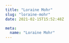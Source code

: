```yaml
---
title: "Loraine Mohr"
slug: "loraine-mohr"
date: 2021-02-15T15:52:48Z

meta:
  name: "Loraine Mohr"
---
```


